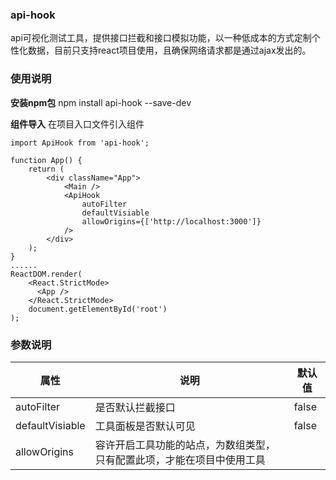 ### api-hook
api可视化测试工具，提供接口拦截和接口模拟功能，以一种低成本的方式定制个性化数据，目前只支持react项目使用，且确保网络请求都是通过ajax发出的。

### 使用说明

 __安装npm包__ 
npm install api-hook --save-dev

 __组件导入__ 
在项目入口文件引入组件
```
import ApiHook from 'api-hook';

function App() {
    return (
        <div className="App">
            <Main />
            <ApiHook
                autoFilter
                defaultVisiable
                allowOrigins={['http://localhost:3000']}
            />
        </div>
    );
}
......
ReactDOM.render(
    <React.StrictMode>
      <App />
    </React.StrictMode>
    document.getElementById('root')
);
```

### 参数说明
|属性|说明|默认值|
| ------------- | ------------- |------------- |
|autoFilter |是否默认拦截接口 | false|
|defaultVisiable |工具面板是否默认可见 |false |
|allowOrigins |容许开启工具功能的站点，为数组类型，只有配置此项，才能在项目中使用工具 | |
